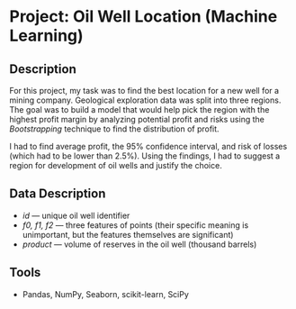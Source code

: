 # Project: Oil Well Location (Machine Learning)

## Description

For this project, my task was to find the best location for a new well for a mining company. Geological exploration data was split into three regions. The goal was to build a model that would help pick the region with the highest profit margin by analyzing potential profit and risks using the *Bootstrapping* technique to find the distribution of profit.

I had to find average profit, the 95% confidence interval, and risk of losses (which had to be lower than 2.5%). Using the findings, I had to suggest a region for development of oil wells and justify the choice.
 
## Data Description

* *id* — unique oil well identifier
* *f0, f1, f2* — three features of points (their specific meaning is unimportant, but the features themselves are significant)
* *product* — volume of reserves in the oil well (thousand barrels)

## Tools

* Pandas, NumPy, Seaborn, scikit-learn, SciPy
